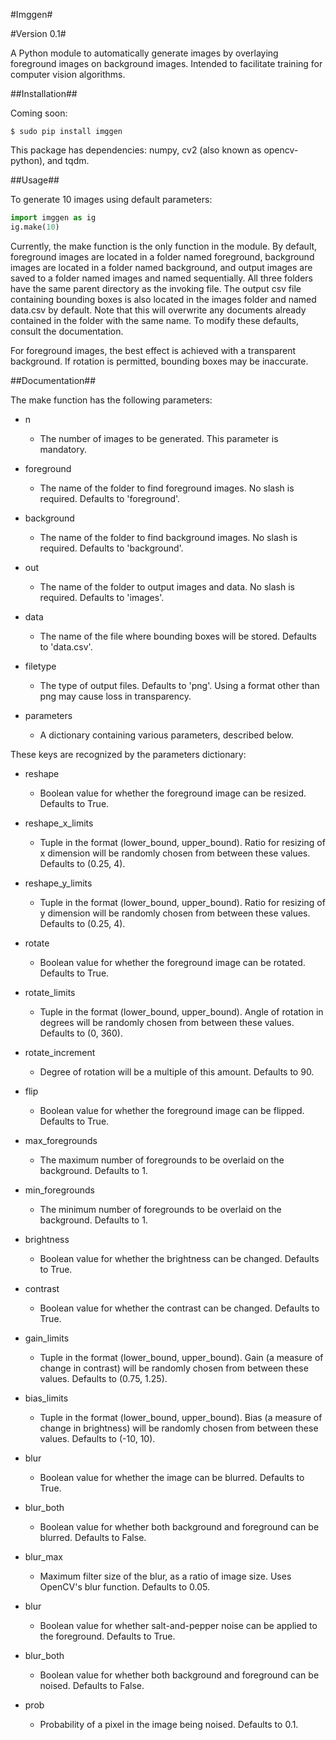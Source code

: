 #Imggen#

#Version 0.1#

A Python module to automatically generate images by overlaying foreground images on background images. Intended to facilitate training for computer vision algorithms. 

##Installation##

Coming soon: 

    $ sudo pip install imggen

This package has dependencies: numpy, cv2 (also known as opencv-python), and tqdm. 

##Usage##

To generate 10 images using default parameters: 

```python
import imggen as ig
ig.make(10)
```

Currently, the make function is the only function in the module. By default, foreground images are located in a folder named foreground, background images are located in a folder named background, and output images are saved to a folder named images and named sequentially. All three folders have the same parent directory as the invoking file. The output csv file containing bounding boxes is also located in the images folder and named data.csv by default. Note that this will overwrite any documents already contained in the folder with the same name. To modify these defaults, consult the documentation.

For foreground images, the best effect is achieved with a transparent background. If rotation is permitted, bounding boxes may be inaccurate. 

##Documentation##

The make function has the following parameters:

* n
  * The number of images to be generated. This parameter is mandatory.

* foreground
  * The name of the folder to find foreground images. No slash is required. Defaults to 'foreground'.

* background
  * The name of the folder to find background images. No slash is required. Defaults to 'background'.

* out
  * The name of the folder to output images and data. No slash is required. Defaults to 'images'.

* data
  * The name of the file where bounding boxes will be stored. Defaults to 'data.csv'.

* filetype
  * The type of output files. Defaults to 'png'. Using a format other than png may cause loss in transparency.

* parameters
  * A dictionary containing various parameters, described below.

These keys are recognized by the parameters dictionary: 

* reshape
  * Boolean value for whether the foreground image can be resized. Defaults to True.

* reshape\_x\_limits
  * Tuple in the format (lower\_bound, upper\_bound). Ratio for resizing of x dimension will be randomly chosen from between these values. Defaults to (0.25, 4).

* reshape\_y\_limits
  * Tuple in the format (lower\_bound, upper\_bound). Ratio for resizing of y dimension will be randomly chosen from between these values. Defaults to (0.25, 4).

* rotate
  * Boolean value for whether the foreground image can be rotated. Defaults to True.

* rotate\_limits
  * Tuple in the format (lower\_bound, upper\_bound). Angle of rotation in degrees will be randomly chosen from between these values. Defaults to (0, 360).

* rotate\_increment
  * Degree of rotation will be a multiple of this amount. Defaults to 90.

* flip
  * Boolean value for whether the foreground image can be flipped. Defaults to True.

* max\_foregrounds
  * The maximum number of foregrounds to be overlaid on the background. Defaults to 1.

* min\_foregrounds
  * The minimum number of foregrounds to be overlaid on the background. Defaults to 1.

* brightness
  * Boolean value for whether the brightness can be changed. Defaults to True.

* contrast
  * Boolean value for whether the contrast can be changed. Defaults to True.

* gain\_limits
  * Tuple in the format (lower\_bound, upper\_bound). Gain (a measure of change in contrast) will be randomly chosen from between these values. Defaults to (0.75, 1.25). 

* bias\_limits
  * Tuple in the format (lower\_bound, upper\_bound). Bias (a measure of change in brightness) will be randomly chosen from between these values. Defaults to (-10, 10).

* blur
  * Boolean value for whether the image can be blurred. Defaults to True.

* blur\_both
  * Boolean value for whether both background and foreground can be blurred. Defaults to False.

* blur_max
  * Maximum filter size of the blur, as a ratio of image size. Uses OpenCV's blur function. Defaults to 0.05.

* blur
  * Boolean value for whether salt-and-pepper noise can be applied to the foreground. Defaults to True.

* blur\_both
  * Boolean value for whether both background and foreground can be noised. Defaults to False.

* prob
  * Probability of a pixel in the image being noised. Defaults to 0.1.
